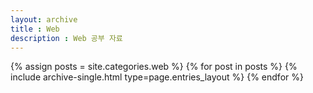 ```yaml
---
layout: archive
title : Web
description : Web 공부 자료
---
```


{% assign posts = site.categories.web %}
{% for post in posts %} {% include archive-single.html type=page.entries_layout %} {% endfor %}